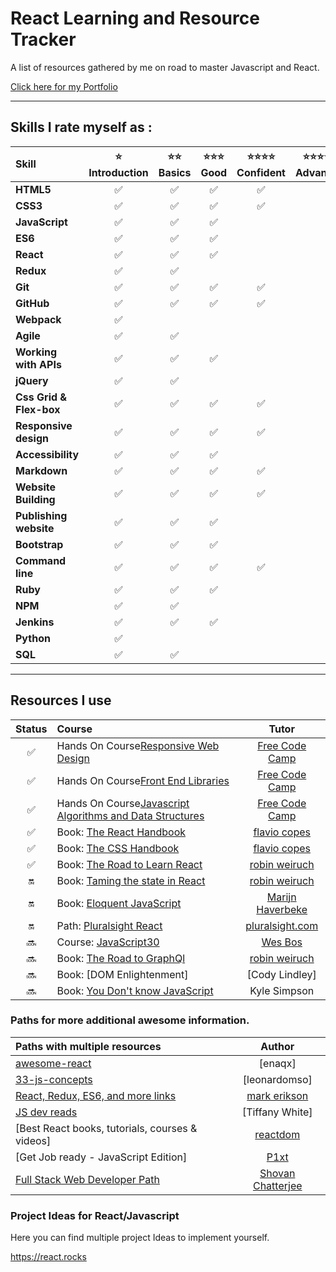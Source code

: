 # React Learning and Resource Tracker

A list of resources gathered by me on road to master Javascript and React.

[Click here for my Portfolio](https://jj2007.github.io/ "https://jj2007.github.io")

---

## Skills I rate myself as :

| Skill                   | :star:<br>Introduction | :star::star:<br>Basics | :star::star::star:<br>Good | :star::star::star::star:<br>Confident | :star::star::star::star::star:<br>Advanced |
| :---------------------- | :--------------------: | :--------------------: | :------------------------: | :-----------------------------------: | :----------------------------------------: |
| **HTML5**               |   :white_check_mark:   |   :white_check_mark:   |     :white_check_mark:     |          :white_check_mark:           |                                            |  |
| **CSS3**                |   :white_check_mark:   |   :white_check_mark:   |     :white_check_mark:     |          :white_check_mark:           |                                            |  |
| **JavaScript**          |   :white_check_mark:   |   :white_check_mark:   |     :white_check_mark:     |                                       |                                            |  |
| **ES6**                 |   :white_check_mark:   |   :white_check_mark:   |     :white_check_mark:     |                                       |                                            |  |
| **React**               |   :white_check_mark:   |   :white_check_mark:   |     :white_check_mark:     |                                       |                                            |  |
| **Redux**               |   :white_check_mark:   |   :white_check_mark:   |                            |                                       |                                            |  |
| **Git**                 |   :white_check_mark:   |   :white_check_mark:   |     :white_check_mark:     |          :white_check_mark:           |                                            |  |
| **GitHub**              |   :white_check_mark:   |   :white_check_mark:   |     :white_check_mark:     |          :white_check_mark:           |                                            |  |
| **Webpack**             |   :white_check_mark:   |                        |                            |                                       |                                            |  |
| **Agile**               |   :white_check_mark:   |   :white_check_mark:   |                            |                                       |                                            |  |
| **Working with APIs**   |   :white_check_mark:   |   :white_check_mark:   |     :white_check_mark:     |                                       |                                            |  |
| **jQuery**              |   :white_check_mark:   |   :white_check_mark:   |                            |                                       |                                            |  |
| **Css Grid & Flex-box** |   :white_check_mark:   |   :white_check_mark:   |     :white_check_mark:     |          :white_check_mark:           |                                            |  |
| **Responsive design**   |   :white_check_mark:   |   :white_check_mark:   |     :white_check_mark:     |          :white_check_mark:           |                                            |  |
| **Accessibility**       |   :white_check_mark:   |   :white_check_mark:   |     :white_check_mark:     |                                       |                                            |  |
| **Markdown**            |   :white_check_mark:   |   :white_check_mark:   |     :white_check_mark:     |          :white_check_mark:           |                                            |  |
| **Website Building**    |   :white_check_mark:   |   :white_check_mark:   |     :white_check_mark:     |          :white_check_mark:           |                                            |  |
| **Publishing website**  |   :white_check_mark:   |   :white_check_mark:   |     :white_check_mark:     |                                       |                                            |  |
| **Bootstrap**           |   :white_check_mark:   |   :white_check_mark:   |     :white_check_mark:     |                                       |                                            |  |
| **Command line**        |   :white_check_mark:   |   :white_check_mark:   |     :white_check_mark:     |          :white_check_mark:           |                                            |  |
| **Ruby**                |   :white_check_mark:   |   :white_check_mark:   |     :white_check_mark:     |                                       |                                            |  |
| **NPM**                 |   :white_check_mark:   |   :white_check_mark:   |                            |                                       |                                            |  |
| **Jenkins**             |   :white_check_mark:   |   :white_check_mark:   |     :white_check_mark:     |                                       |                                            |  |
| **Python**              |   :white_check_mark:   |                        |                            |                                       |                                            |  |
| **SQL**                 |   :white_check_mark:   |   :white_check_mark:   |                            |                                       |                                            |  |

---

## Resources I use

|       Status       | Course                                                     |       Tutor        |
| :----------------: | :--------------------------------------------------------- | :----------------: |
| :white_check_mark: | Hands On Course[Responsive Web Design]                     |  [Free Code Camp]  |
| :white_check_mark: | Hands On Course[Front End Libraries]                       |  [Free Code Camp]  |
| :white_check_mark: | Hands On Course[Javascript Algorithms and Data Structures] |  [Free Code Camp]  |
| :white_check_mark: | Book: [The React Handbook]                                 |   [flavio copes]   |
| :white_check_mark: | Book: [The CSS Handbook]                                   |   [flavio copes]   |
| :white_check_mark: | Book: [The Road to Learn React]                            |  [robin weiruch]   |
|        :on:        | Book: [Taming the state in React]                          |  [robin weiruch]   |
|        :on:        | Book: [Eloquent JavaScript]                                | [Marijn Haverbeke] |
|        :on:        | Path: [Pluralsight React]                                  | [pluralsight.com]  |
|       :soon:       | Course: [JavaScript30]                                     |     [Wes Bos]      |
|       :soon:       | Book: [The Road to GraphQl]                                |  [robin weiruch]   |
|       :soon:       | Book: [DOM Enlightenment]                                  |   [Cody Lindley]   |
|       :soon:       | Book: [You Don't know JavaScript]                          |    Kyle Simpson    |

[//]: # "Reference links to courses"
[responsive web design]: https://www.freecodecamp.org/jj2007
[front end libraries]: https://www.freecodecamp.org/jj2007
[the react handbook]: https://reacthandbook.com/
[the css handbook]: https://flaviocopes.com/css/
[pluralsight react]: https://www.pluralsight.com/paths/react
[javascript algorithms and data structures]: https://www.freecodecamp.org/jj2007
[the road to learn react]: https://roadtoreact.com/
[the road to graphql]: https://roadtoreact.com/
[taming the state in react]: https://roadtoreact.com/
[you don't know javascript]: https://github.com/getify/You-Dont-Know-JS
[javascript30]: https://javascript30.com/
[eloquent javascript]: http://eloquentjavascript.net/
[//]: # "Reference links to tutors"
[flavio copes]: https://twitter.com/flaviocopes
[pluralsight.com]: https://www.pluralsight.com
[free code camp]: https://www.freecodecamp.org
[wes bos]: https://wesbos.com/
[robin weiruch]: https://www.robinwieruch.de/
[marijn haverbeke]: https://marijnhaverbeke.nl/
[egghead.io]: https://egghead.io/

### Paths for more additional awesome information.

| Paths with multiple resources                   |       Author        |
| :---------------------------------------------- | :-----------------: |
| [awesome-react]                                 |       [enaqx]       |
| [33-js-concepts]                                |    [leonardomso]    |
| [React, Redux, ES6, and more links]             |   [mark erikson]    |
| [JS dev reads]                                  |   [Tiffany White]   |
| [Best React books, tutorials, courses & videos] |     [reactdom]      |
| [Get Job ready - JavaScript Edition]            |       [P1xt]        |
| [Full Stack Web Developer Path]                 | [Shovan Chatterjee] |

[//]: # "Reference links to paths"
[react, redux, es6, and more links]: https://github.com/markerikson/react-redux-links
[full stack web developer path]: https://github.com/shovanch/fullstack-web-developer-path
[js dev reads]: https://github.com/twhite96/js-dev-reads
[awesome-react]: https://github.com/enaqx/awesome-react
[33-js-concepts]: https://github.com/leonardomso/33-js-concepts
[//]: # "Reference links to authors"
[reactdom]: https://reactdom.com
[p1xt]: https://github.com/P1xt
[shovan chatterjee]: https://github.com/shovanch
[mark erikson]: https://github.com/markerikson

### Project Ideas for React/Javascript

Here you can find multiple project Ideas to implement yourself.

https://react.rocks
